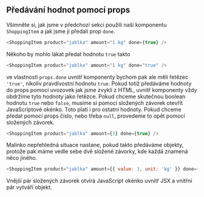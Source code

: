 ## Předávání hodnot pomocí props

Všimněte si, jak jsme v předchozí sekci použili naši komponentu `ShoppingItem` a jak jsme jí předali prop `done`.

```js
<ShoppingItem product="jablka" amount="1 kg" done={true} />
```

Někoho by mohlo lákat předat hodnotu `true` takto

```js
<ShoppingItem product="jablka" amount="1 kg" done="true" />
```

ve vlastnosti `props.done` uvnitř komponenty bychom pak ale měli řetězec `'true'`, nikoliv pravdivostní hodnotu `true`. Pokud totiž předáváme hodnoty do props pomocí uvozovek jak jsme zvyklí z HTML, uvnitř komponenty vždy obdržíme tyto hodnoty jako řetězce. Pokud chceme skutečnou boolean hodnotu `true` nebo `false`, musíme si pomocí složených závorek otevřít JavaScriptové okénko. Toto platí i pro ostatní hodnoty. Pokud chceme předat pomocí props číslo, nebo třeba `null`, provedeme to opět pomocí složených závorek.

```js
<ShoppingItem product="jablka" amount={3} done={true} />
```

Malinko nepřehledná situace nastane, pokud takto předáváme objekty, protože pak máme vedle sebe dvě složené závorky, kde každá znamená něco jiného.

```js
<ShoppingItem product="jablka" amount={{ value: 3, unit: 'kg' }} done={true} />
```

Vnější pár složených závorek otvírá JavaScript okénko uvnitř JSX a vnitřní pár vytváří objekt.
